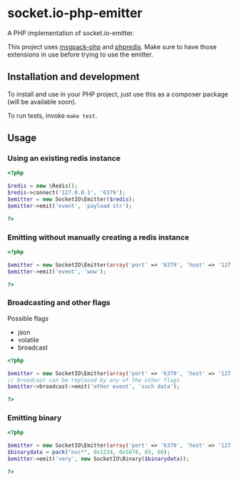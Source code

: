 socket.io-php-emitter
=====================

A PHP implementation of socket.io-emitter.

This project uses [msgpack-php](https://github.com/msgpack/msgpack-php) and [phpredis](https://github.com/nicolasff/phpredis). Make sure to have those extensions in use before trying to use the emitter.

## Installation and development
To install and use in your PHP project, just use this as a composer package (will be available soon).

To run tests, invoke `make test`.

## Usage

### Using an existing redis instance
```php
<?php

$redis = new \Redis();
$redis->connect('127.0.0.1', '6379');
$emitter = new SocketIO\Emitter($redis);
$emitter->emit('event', 'payload str');

?>
```

### Emitting without manually creating a redis instance
```php
<?php

$emitter = new SocketIO\Emitter(array('port' => '6379', 'host' => '127.0.0.1'));
$emitter->emit('event', 'wow');

?>
```

### Broadcasting and other flags
Possible flags
* json
* volatile
* broadcast

```php
<?php

$emitter = new SocketIO\Emitter(array('port' => '6379', 'host' => '127.0.0.1'));
// broadcast can be replaced by any of the other flags
$emitter->broadcast->emit('other event', 'such data');

?>
```

### Emitting binary
```php
<?php

$emitter = new SocketIO\Emitter(array('port' => '6379', 'host' => '127.0.0.1'));
$binarydata = pack("nvc*", 0x1234, 0x5678, 65, 66);
$emitter->emit('very', new SocketIO\Binary($binarydata));

?>
```
